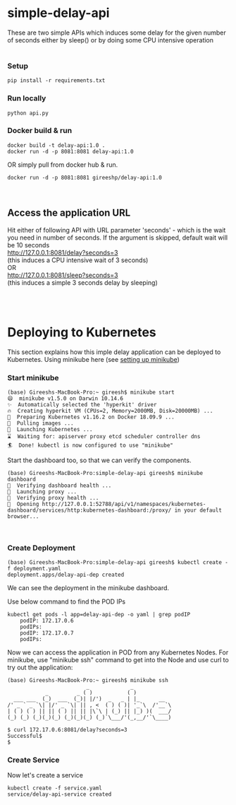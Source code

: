 # simple-delay-api
These are two simple APIs which induces some delay for the given number of seconds either by sleep() or by doing some CPU intensive operation
&nbsp;  
&nbsp;  
### Setup
```
pip install -r requirements.txt
```

### Run locally
```
python api.py
```

### Docker build & run
```
docker build -t delay-api:1.0 .
docker run -d -p 8081:8081 delay-api:1.0
```
OR simply pull from docker hub & run.
```
docker run -d -p 8081:8081 gireeshp/delay-api:1.0
```
&nbsp;  
## Access the application URL
Hit either of following API with URL parameter 'seconds' - which is the wait you need in number of seconds. If the argument is skipped, default wait will be 10 seconds  
http://127.0.0.1:8081/delay?seconds=3  
(this induces a CPU intensive wait of 3 seconds)  
OR  
http://127.0.0.1:8081/sleep?seconds=3  
(this induces a simple 3 seconds delay by sleeping)  

&nbsp;  
&nbsp;  
# Deploying to Kubernetes
This section explains how this imple delay application can be deployed to Kubernetes. Using minikube here (see [setting up minikube](https://kubernetes.io/docs/setup/learning-environment/minikube/))
&nbsp;  

### Start minikube
```
(base) Gireeshs-MacBook-Pro:~ gireesh$ minikube start
😄  minikube v1.5.0 on Darwin 10.14.6
✨  Automatically selected the 'hyperkit' driver
🔥  Creating hyperkit VM (CPUs=2, Memory=2000MB, Disk=20000MB) ...
🐳  Preparing Kubernetes v1.16.2 on Docker 18.09.9 ...
🚜  Pulling images ...
🚀  Launching Kubernetes ... 
⌛  Waiting for: apiserver proxy etcd scheduler controller dns
🏄  Done! kubectl is now configured to use "minikube"
```
Start the dashboard too, so that we can verify the components.
```
(base) Gireeshs-MacBook-Pro:simple-delay-api gireesh$ minikube dashboard
🤔  Verifying dashboard health ...
🚀  Launching proxy ...
🤔  Verifying proxy health ...
🎉  Opening http://127.0.0.1:52788/api/v1/namespaces/kubernetes-dashboard/services/http:kubernetes-dashboard:/proxy/ in your default browser...
```


&nbsp;  
### Create Deployment
```
(base) Gireeshs-MacBook-Pro:simple-delay-api gireesh$ kubectl create -f deployment.yaml
deployment.apps/delay-api-dep created
```

We can see the deployment in the minikube dashboard.

Use below command to find the POD IPs
```
kubectl get pods -l app=delay-api-dep -o yaml | grep podIP
    podIP: 172.17.0.6
    podIPs:
    podIP: 172.17.0.7
    podIPs:
```

Now we can access the application in POD from any Kubernetes Nodes. For minikube, use "minikube ssh" command to get into the Node and use curl to try out the application:
```
(base) Gireeshs-MacBook-Pro:~ gireesh$ minikube ssh
                         _             _            
            _         _ ( )           ( )           
  ___ ___  (_)  ___  (_)| |/')  _   _ | |_      __  
/' _ ` _ `\| |/' _ `\| || , <  ( ) ( )| '_`\  /'__`\
| ( ) ( ) || || ( ) || || |\`\ | (_) || |_) )(  ___/
(_) (_) (_)(_)(_) (_)(_)(_) (_)`\___/'(_,__/'`\____)

$ curl 172.17.0.6:8081/delay?seconds=3
Successful$ 
$ 
```

### Create Service
Now let's create a service
```
kubectl create -f service.yaml
service/delay-api-service created
```
